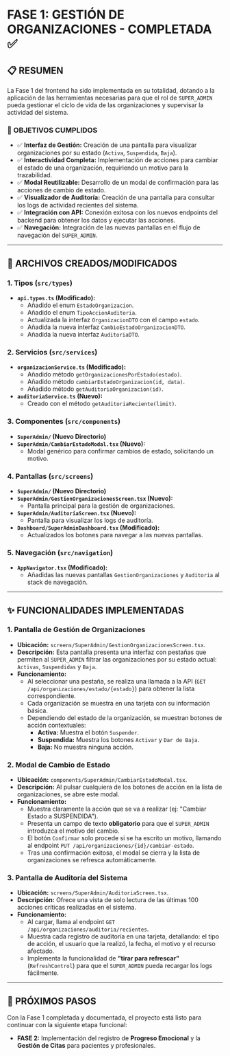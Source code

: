 # FASE 1: GESTIÓN DE ORGANIZACIONES - COMPLETADA ✅

## 📋 RESUMEN

La Fase 1 del frontend ha sido implementada en su totalidad, dotando a la aplicación de las herramientas necesarias para que el rol de `SUPER_ADMIN` pueda gestionar el ciclo de vida de las organizaciones y supervisar la actividad del sistema.

### 🎯 OBJETIVOS CUMPLIDOS

- ✅ **Interfaz de Gestión:** Creación de una pantalla para visualizar organizaciones por su estado (`Activa`, `Suspendida`, `Baja`).
- ✅ **Interactividad Completa:** Implementación de acciones para cambiar el estado de una organización, requiriendo un motivo para la trazabilidad.
- ✅ **Modal Reutilizable:** Desarrollo de un modal de confirmación para las acciones de cambio de estado.
- ✅ **Visualizador de Auditoría:** Creación de una pantalla para consultar los logs de actividad recientes del sistema.
- ✅ **Integración con API:** Conexión exitosa con los nuevos endpoints del backend para obtener los datos y ejecutar las acciones.
- ✅ **Navegación:** Integración de las nuevas pantallas en el flujo de navegación del `SUPER_ADMIN`.

---

## 📁 ARCHIVOS CREADOS/MODIFICADOS

### 1. Tipos (`src/types`)
-   **`api.types.ts` (Modificado):**
    -   Añadido el enum `EstadoOrganizacion`.
    -   Añadido el enum `TipoAccionAuditoria`.
    -   Actualizada la interfaz `OrganizacionDTO` con el campo `estado`.
    -   Añadida la nueva interfaz `CambioEstadoOrganizacionDTO`.
    -   Añadida la nueva interfaz `AuditoriaDTO`.

### 2. Servicios (`src/services`)
-   **`organizacionService.ts` (Modificado):**
    -   Añadido método `getOrganizacionesPorEstado(estado)`.
    -   Añadido método `cambiarEstadoOrganizacion(id, data)`.
    -   Añadido método `getAuditoriaOrganizacion(id)`.
-   **`auditoriaService.ts` (Nuevo):**
    -   Creado con el método `getAuditoriaReciente(limit)`.

### 3. Componentes (`src/components`)
-   **`SuperAdmin/` (Nuevo Directorio)**
-   **`SuperAdmin/CambiarEstadoModal.tsx` (Nuevo):**
    -   Modal genérico para confirmar cambios de estado, solicitando un motivo.

### 4. Pantallas (`src/screens`)
-   **`SuperAdmin/` (Nuevo Directorio)**
-   **`SuperAdmin/GestionOrganizacionesScreen.tsx` (Nuevo):**
    -   Pantalla principal para la gestión de organizaciones.
-   **`SuperAdmin/AuditoriaScreen.tsx` (Nuevo):**
    -   Pantalla para visualizar los logs de auditoría.
-   **`Dashboard/SuperAdminDashboard.tsx` (Modificado):**
    -   Actualizados los botones para navegar a las nuevas pantallas.

### 5. Navegación (`src/navigation`)
-   **`AppNavigator.tsx` (Modificado):**
    -   Añadidas las nuevas pantallas `GestionOrganizaciones` y `Auditoria` al stack de navegación.

---

## ✨ FUNCIONALIDADES IMPLEMENTADAS

### 1. Pantalla de Gestión de Organizaciones
-   **Ubicación:** `screens/SuperAdmin/GestionOrganizacionesScreen.tsx`.
-   **Descripción:** Esta pantalla presenta una interfaz con pestañas que permiten al `SUPER_ADMIN` filtrar las organizaciones por su estado actual: `Activas`, `Suspendidas` y `Baja`.
-   **Funcionamiento:**
    -   Al seleccionar una pestaña, se realiza una llamada a la API (`GET /api/organizaciones/estado/{estado}`) para obtener la lista correspondiente.
    -   Cada organización se muestra en una tarjeta con su información básica.
    -   Dependiendo del estado de la organización, se muestran botones de acción contextuales:
        -   **Activa:** Muestra el botón `Suspender`.
        -   **Suspendida:** Muestra los botones `Activar` y `Dar de Baja`.
        -   **Baja:** No muestra ninguna acción.

### 2. Modal de Cambio de Estado
-   **Ubicación:** `components/SuperAdmin/CambiarEstadoModal.tsx`.
-   **Descripción:** Al pulsar cualquiera de los botones de acción en la lista de organizaciones, se abre este modal.
-   **Funcionamiento:**
    -   Muestra claramente la acción que se va a realizar (ej: "Cambiar Estado a SUSPENDIDA").
    -   Presenta un campo de texto **obligatorio** para que el `SUPER_ADMIN` introduzca el motivo del cambio.
    -   El botón `Confirmar` solo procede si se ha escrito un motivo, llamando al endpoint `PUT /api/organizaciones/{id}/cambiar-estado`.
    -   Tras una confirmación exitosa, el modal se cierra y la lista de organizaciones se refresca automáticamente.

### 3. Pantalla de Auditoría del Sistema
-   **Ubicación:** `screens/SuperAdmin/AuditoriaScreen.tsx`.
-   **Descripción:** Ofrece una vista de solo lectura de las últimas 100 acciones críticas realizadas en el sistema.
-   **Funcionamiento:**
    -   Al cargar, llama al endpoint `GET /api/organizaciones/auditoria/recientes`.
    -   Muestra cada registro de auditoría en una tarjeta, detallando: el tipo de acción, el usuario que la realizó, la fecha, el motivo y el recurso afectado.
    -   Implementa la funcionalidad de **"tirar para refrescar"** (`RefreshControl`) para que el `SUPER_ADMIN` pueda recargar los logs fácilmente.

---

## 🚀 PRÓXIMOS PASOS

Con la Fase 1 completada y documentada, el proyecto está listo para continuar con la siguiente etapa funcional:

-   **FASE 2:** Implementación del registro de **Progreso Emocional** y la **Gestión de Citas** para pacientes y profesionales.
